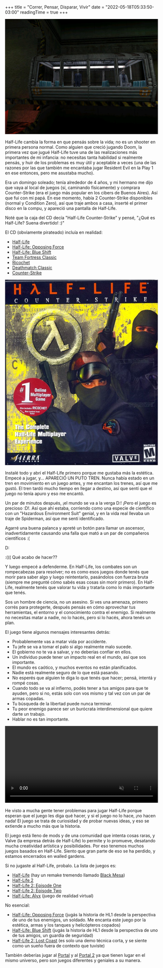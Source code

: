 +++
title = "Correr, Pensar, Disparar, Vivir"
date = "2022-05-18T05:33:50-03:00"
readingTime = true
+++

![Tren con G-Man y un científico adentro](train.jpg)

Half-Life cambia la forma en que pensás sobre la vida; no es un shooter en primera persona normal. Como alguien que creció jugando Doom, la primera vez que jugué Half-Life tuve una de las realizaciones más importantes de mi infancia: no necesitas tanta habilidad si realmente pensás, y huir de los problemas es muy útil y aceptable a veces (una de las razones por las que también me encantaba jugar Resident Evil en la Play 1 en ese entonces, pero me asustaba mucho).

Era un domingo soleado; tenía alrededor de 4 años, y mi hermano me dijo que vaya al local de juegos (sí, caminando físicamente) y comprara Counter-Strike (era el juego más popular en los cibers de Buenos Aires). Así que fui con mi papá. En ese momento, había 2 Counter-Strike disponibles (normal y Condition Zero), así que traje ambos a casa, inserté el primer disco en la compu, y apareció una pantalla de Half-Life.

Noté que la caja del CD decía "Half-Life Counter-Strike" y pensé, "¿Qué es Half-Life? Suena divertido! :)"

El CD (obviamente pirateado) incluía en realidad:

- [Half-Life](https://store.steampowered.com/app/70/HalfLife/)
- [Half-Life: Opposing Force](https://store.steampowered.com/app/50/HalfLife_Opposing_Force/)
- [Half-Life: Blue Shift](https://store.steampowered.com/app/130/HalfLife_Blue_Shift/)
- [Team Fortress Classic](https://store.steampowered.com/app/20/Team_Fortress_Classic/)
- [Ricochet](https://store.steampowered.com/app/60/Ricochet/)
- [Deathmatch Classic](https://store.steampowered.com/app/40/Deathmatch_Classic/)
- [Counter-Strike](https://store.steampowered.com/app/10/CounterStrike/)

![Portada frontal del CD del Half-Life Counter-Strike](cd.jpg)

Instalé todo y abrí el Half-Life primero porque me gustaba más la estética. Empecé a jugar, y... APARECIÓ UN PUTO TREN. Nunca había estado en un tren en movimiento en un juego antes, y me encantan los trenes, así que me gustó. El tren tardó mucho tiempo en llegar a destino, así que sentí que el juego no tenía apuro y eso me encantó.

Un par de minutos después, ¡el mundo se va a la verga D:! ¡Pero el juego es precioso :D!. Así que ahí estaba, corriendo como una especie de científico con un "Hazardous Environment Suit" genial, y en la vida real llevaba un traje de Spiderman, así que me sentí identificado.

Agarré una buena palanca y apreté un botón para llamar un ascensor, inadvertidamente causando una falla que mató a un par de compañeros científicos :(

D:

:((( Qué acabo de hacer??

Y luego empecé a defenderme. En Half-Life, los combates son un rompecabezas para resolver; no es como esos juegos donde tenés que morir para saber algo y luego reintentarlo, pasándolos con fuerza bruta (siempre me pregunté cómo sabés esas cosas sin morir primero). En Half-Life, realmente tenés que valorar tu vida y tratarla como lo más importante que tenés.

Sos un hombre de ciencia, no un asesino. Si ves una amenaza, primero corrés para protegerte, después pensás en cómo aprovechar tus herramientas, el entorno y el conocimiento contra el enemigo. Si realmente no necesitas matar a nadie, no lo hacés, pero si lo hacés, ahora tenés un plan.

El juego tiene algunos mensajes interesantes detrás:

- Probablemente vas a matar vida por accidente.
- Tu jefe se va a tomar el palo si algo realmente malo sucede.
- El gobierno no te va a salvar, y no deberías confiar en ellos.
- Un individuo puede tener un impacto real en el mundo, así que sos importante.
- El mundo es caótico, y muchos eventos no están planificados.
- Nadie está realmente seguro de lo que está pasando.
- No esperés que alguien te diga lo que tenés que hacer; pensá, intentá y rompé cosas.
- Cuando todo se va al infierno, podés tener a tus amigos para que te ayuden, pero si no, estás solo con vos mismo y tal vez con un par de armas copadas.
- Tu búsqueda de la libertad puede nunca terminar.
- Tu peor enemigo parece ser un burócrata interdimensional que quiere darte un trabajo.
- Hablar no es tan importante.

<video src="/blog/half-life/mashup.webm" width="100%" preload autoplay muted playsinline loop></video>

He visto a mucha gente tener problemas para jugar Half-Life porque esperan que el juego les diga qué hacer, y si el juego no lo hace, ¡no hacen nada! El juego se trata de curiosidad y de probar nuevas ideas, y eso se extiende a mucho más que la historia.

El juego está lleno de mods y de una comunidad que intenta cosas raras, y Valve (la empresa detrás de Half-Life) lo permite y lo promueve, desatando mucha creatividad artística y posibilidades. Por eso tenemos muchos juegos basados en Half-Life. Siento que gran parte de eso se ha perdido, y estamos encerrados en walled gardens.

Si no jugaste al Half-Life, probalo. La lista de juegos es:

- [Half-Life](https://store.steampowered.com/app/70/HalfLife/) (hay un remake tremendo llamado [Black Mesa](https://store.steampowered.com/app/362890/Black_Mesa/))
- [Half-Life 2](https://store.steampowered.com/app/220/HalfLife_2/)
- [Half-Life 2: Episode One](https://store.steampowered.com/app/380/HalfLife_2_Episode_One/)
- [Half-Life 2: Episode Two](https://store.steampowered.com/app/420/HalfLife_2_Episode_Two/)
- [Half-Life: Alyx](https://store.steampowered.com/app/546560/HalfLife_Alyx/) (juego de realidad virtual)

No esencial:

- [Half-Life: Opposing Force](https://store.steampowered.com/app/50/HalfLife_Opposing_Force/) (jugás la historia de HL1 desde la perspectiva de uno de tus enemigos, un soldado. Me encanta este juego por la estética, armas y los tanques y helicópteros copados)
- [Half-Life: Blue Shift](https://store.steampowered.com/app/130/HalfLife_Blue_Shift/) (jugás la historia de HL1 desde la perspectiva de uno de tus amigos, un guardia de seguridad)
- [Half-Life 2: Lost Coast](https://store.steampowered.com/app/340/HalfLife_2_Lost_Coast/) (es solo una demo técnica corta, y se siente como un sueño fuera de contexto que tuviste)

También deberías jugar al [Portal](https://store.steampowered.com/app/400/Portal/) y al [Portal 2](https://store.steampowered.com/app/620/Portal_2/) ya que tienen lugar en el mismo universo, pero son juegos diferentes y geniales a su manera.
